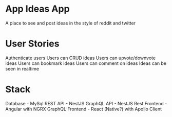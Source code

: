 # App Ideas App
A place to see and post ideas in the style of reddit and twitter

# User Stories
Authenticate users
Users can CRUD ideas
Users can upvote/downvote ideas
Users can bookmark ideas
Users can comment on ideas
Ideas can be seen in realtime

# Stack
Database - MySql
REST API - NestJS
GraphQL API - NestJS
Rest Frontend - Angular with NGRX
GraphQL Frontend - React (Native?) with Apollo Client